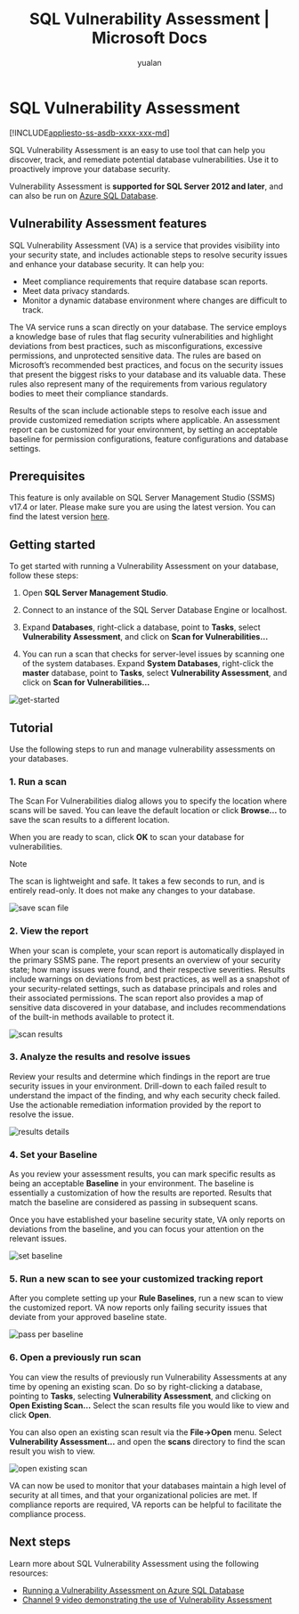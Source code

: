 ﻿---
title: "SQL Vulnerability Assessment | Microsoft Docs"
ms.custom: ""
ms.date: "11/30/2017"
ms.prod: sql
ms.prod_service: "security, sql-database"
ms.reviewer: ""
ms.suite: "sql"
ms.technology: security
ms.tgt_pltfrm: ""
ms.topic: conceptual
helpviewer_keywords: 
  - "SQL Vulnerability Assessment"
caps.latest.revision: 7
author: yualan
ms.author: alayu
manager: craigg
monikerRange: "=azuresqldb-current||>=sql-server-2016||=sqlallproducts-allversions||>=sql-server-linux-2017"
---
# SQL Vulnerability Assessment

[!INCLUDE[appliesto-ss-asdb-xxxx-xxx-md](../../includes/appliesto-ss-asdb-xxxx-xxx-md.md)]

SQL Vulnerability Assessment is an easy to use tool that can help you discover, track, and remediate potential database vulnerabilities. Use it to proactively improve your database security.

Vulnerability Assessment is **supported for SQL Server 2012 and later**, and can also be run on [Azure SQL Database](https://docs.microsoft.com/azure/sql-database/sql-vulnerability-assessment).

## Vulnerability Assessment features
SQL Vulnerability Assessment (VA) is a service that provides visibility into your security state, and includes actionable steps to resolve security issues and enhance your database security. It can help you:
- Meet compliance requirements that require database scan reports. 
- Meet data privacy standards.
- Monitor a dynamic database environment where changes are difficult to track.

The VA service runs a scan directly on your database. The service employs a knowledge base of rules that flag security vulnerabilities and highlight deviations from best practices, such as misconfigurations, excessive permissions, and unprotected sensitive data. The rules are based on Microsoft’s recommended best practices, and focus on the security issues that present the biggest risks to your database and its valuable data. These rules also represent many of the requirements from various regulatory bodies to meet their compliance standards.

Results of the scan include actionable steps to resolve each issue and provide customized remediation scripts where applicable. An assessment report can be customized for your environment, by setting an acceptable baseline for permission configurations, feature configurations and database settings. 

## Prerequisites
This feature is only available on SQL Server Management Studio (SSMS) v17.4 or later. Please make sure you are using the latest version. You can find the latest version [here](https://docs.microsoft.com/sql/ssms/download-sql-server-management-studio-ssms).

## Getting started
To get started with running a Vulnerability Assessment on your database, follow these steps:
   1.	Open **SQL Server Management Studio**.

   2.	Connect to an instance of the SQL Server Database Engine or localhost.

   3.	Expand **Databases**, right-click a database, point to **Tasks**, select **Vulnerability Assessment**, and click on **Scan for Vulnerabilities…**

   4.	You can run a scan that checks for server-level issues by scanning one of the system databases. Expand **System Databases**, right-click the **master** database, point to **Tasks**, select **Vulnerability Assessment**, and click on **Scan for Vulnerabilities…**

   ![get-started](media/sql-vulnerability-assessment/1-SSMSGetStarted.png)

## Tutorial
Use the following steps to run and manage vulnerability assessments on your databases.

### 1. Run a scan

The Scan For Vulnerabilities dialog allows you to specify the location where scans will be saved. You can leave the default location or click **Browse…** to save the scan results to a different location.

When you are ready to scan, click **OK** to scan your database for vulnerabilities.

  > [!NOTE]   
  > The scan is lightweight and safe. It takes a few seconds to run, and is entirely read-only. It does not make any changes to your database.

![save scan file](media/sql-vulnerability-assessment/2-ssmssavescanfile.png)

### 2. View the report

When your scan is complete, your scan report is automatically displayed in the primary SSMS pane. The report presents an overview of your security state; how many issues were found, and their respective severities. Results include warnings on deviations from best practices, as well as a snapshot of your security-related settings, such as database principals and roles and their associated permissions. The scan report also provides a map of sensitive data discovered in your database, and includes recommendations of the built-in methods available to protect it.

![scan results](media/sql-vulnerability-assessment/3-ssmsscanresults.png)

### 3. Analyze the results and resolve issues

Review your results and determine which findings in the report are true security issues in your environment. Drill-down to each failed result to understand the impact of the finding, and why each security check failed. Use the actionable remediation information provided by the report to resolve the issue.

![results details](media/sql-vulnerability-assessment/4-ssmsresultdetails.png)

### 4. Set your Baseline

As you review your assessment results, you can mark specific results as being an acceptable **Baseline** in your environment. The baseline is essentially a customization of how the results are reported. Results that match the baseline are considered as passing in subsequent scans. 

Once you have established your baseline security state, VA only reports on deviations from the baseline, and you can focus your attention on the relevant issues.

![set baseline](media/sql-vulnerability-assessment/5-ssmssetbaseline.png)

### 5. Run a new scan to see your customized tracking report

After you complete setting up your **Rule Baselines**, run a new scan to view the customized report. VA now reports only failing security issues that deviate from your approved baseline state.

![pass per baseline](media/sql-vulnerability-assessment/6-ssmspassperbaseline.png)

### 6. Open a previously run scan

You can view the results of previously run Vulnerability Assessments at any time by opening an existing scan. Do so by right-clicking a database, pointing to **Tasks**, selecting **Vulnerability Assessment**, and clicking on **Open Existing Scan…**  Select the scan results file you would like to view and click **Open**. 

You can also open an existing scan result via the **File->Open** menu. Select **Vulnerability Assessment…** and open the **scans** directory to find the scan result you wish to view.

![open existing scan](media/sql-vulnerability-assessment/7-ssmsopenexistingscan.png)

VA can now be used to monitor that your databases maintain a high level of security at all times, and that your organizational policies are met. If compliance reports are required, VA reports can be helpful to facilitate the compliance process.
  
## Next steps
Learn more about SQL Vulnerability Assessment using the following resources:
- [Running a Vulnerability Assessment on Azure SQL Database](https://docs.microsoft.com/azure/sql-database/sql-vulnerability-assessment) 
- [Channel 9 video demonstrating the use of Vulnerability Assessment](https://channel9.msdn.com/Shows/Data-Exposed/Track-and-remediate-potential-database-vulnerabilities-with-SQL-Vulnerability-Assessment)
  
